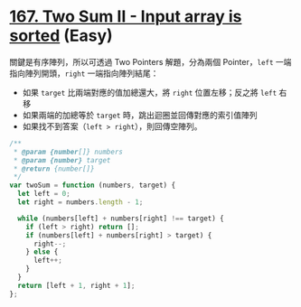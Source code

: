 # [167. Two Sum II - Input array is sorted](https://leetcode.com/problems/two-sum-ii-input-array-is-sorted/) (Easy)

關鍵是有序陣列，所以可透過 Two Pointers 解題，分為兩個 Pointer，`left` 一端指向陣列開頭，`right` 一端指向陣列結尾：

- 如果 `target` 比兩端對應的值加總還大，將 `right` 位置左移；反之將 `left` 右移
- 如果兩端的加總等於 `target` 時，跳出迴圈並回傳對應的索引值陣列
- 如果找不到答案（`left > right`），則回傳空陣列。

```js
/**
 * @param {number[]} numbers
 * @param {number} target
 * @return {number[]}
 */
var twoSum = function (numbers, target) {
  let left = 0;
  let right = numbers.length - 1;

  while (numbers[left] + numbers[right] !== target) {
    if (left > right) return [];
    if (numbers[left] + numbers[right] > target) {
      right--;
    } else {
      left++;
    }
  }
  return [left + 1, right + 1];
};
```
